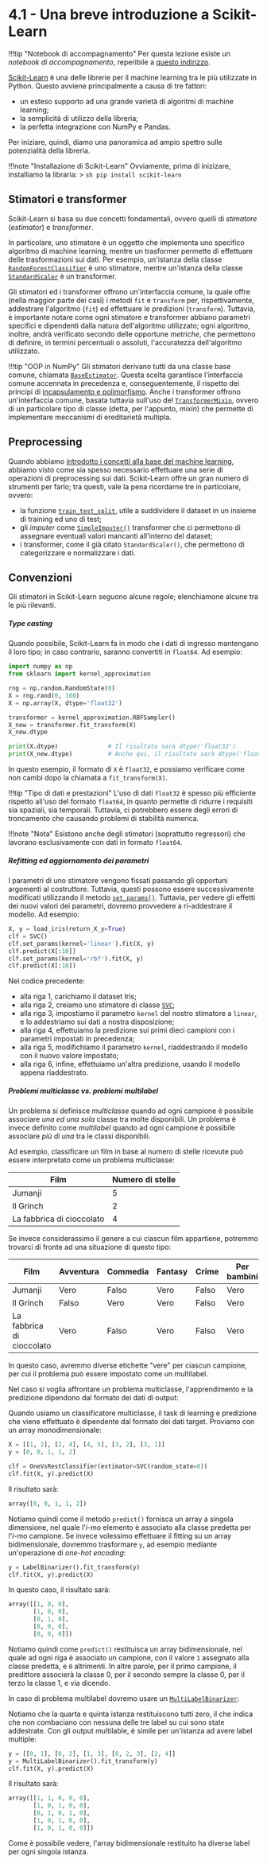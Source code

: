 # 4.1 - Una breve introduzione a Scikit-Learn

!!!tip "Notebook di accompagnamento"
	Per questa lezione esiste un *notebook di accompagnamento*, reperibile a [questo indirizzo](https://github.com/anhelus/pcs-exercises/blob/master/02_ml/01_intro.ipynb).

[Scikit-Learn](https://scikit-learn.org/) è una delle librerie per il machine learning tra le più utilizzate in Python. Questo avviene principalmente a causa di tre fattori:

* un esteso supporto ad una grande varietà di algoritmi di machine learning;
* la semplicità di utilizzo della libreria;
* la perfetta integrazione con NumPy e Pandas.

Per iniziare, quindi, diamo una panoramica ad ampio spettro sulle potenzialità della libreria.

!!!note "Installazione di Scikit-Learn"
    Ovviamente, prima di inizizare, installiamo la libraria:
    > ```sh
      pip install scikit-learn
      ```

## Stimatori e transformer

Scikit-Learn si basa su due concetti fondamentali, ovvero quelli di *stimatore* (*estimator*) e *transformer*.

In particolare, uno stimatore è un oggetto che implementa uno specifico algoritmo di machine learning, mentre un trasformer permette di effettuare delle trasformazioni sui dati. Per esempio, un'istanza della classe [`RandomForestClassifier`](https://scikit-learn.org/stable/modules/generated/sklearn.ensemble.RandomForestClassifier.html) è uno stimatore, mentre un'istanza della classe [`StandardScaler`](http://scikit-learn.org/stable/modules/generated/sklearn.preprocessing.StandardScaler.html) è un transformer.

Gli stimatori ed i transformer offrono un'interfaccia comune, la quale offre (nella maggior parte dei casi) i metodi `fit` e `transform` per, rispettivamente, addestrare l'algoritmo (`fit`) ed effettuare le predizioni (`transform`). Tuttavia, è importante notare come ogni stimatore e transformer abbiano parametri specifici e dipendenti dalla natura dell'algoritmo utilizzato; ogni algoritmo, inoltre, andrà verificato secondo delle opportune *metriche*, che permettono di definire, in termini percentuali o assoluti, l'accuratezza dell'algoritmo utilizzato.

!!!tip "OOP in NumPy"
    Gli stimatori derivano tutti da una classe base comune, chiamata [`BaseEstimator`](https://scikit-learn.org/stable/modules/generated/sklearn.base.BaseEstimator.html). Questa scelta garantisce l'interfaccia comune accennata in precedenza e, conseguentemente, il rispetto dei principi di [incapsulamento e polimorfismo](../../01_python/02_syntax/05_classes.md). Anche i transformer offrono un'interfaccia comune, basata tuttavia sull'uso del [`TransformerMixin`](https://scikit-learn.org/stable/modules/generated/sklearn.base.TransformerMixin.html), ovvero di un particolare tipo di classe (detta, per l'appunto, *mixin*) che permette di implementare meccanismi di ereditarietà multipla. 

## Preprocessing

Quando abbiamo [introdotto i concetti alla base del machine learning](../../03_ml/03_data_prep.md), abbiamo visto come sia spesso necessario effettuare una serie di operazioni di preprocessing sui dati. Scikit-Learn offre un gran numero di strumenti per farlo; tra questi, vale la pena ricordarne tre in particolare, ovvero:

* la funzione [`train_test_split`](http://scikit-learn.org/stable/modules/generated/sklearn.model_selection.train_test_split.html), utile a suddividere il dataset in un insieme di training ed uno di test;
* gli *imputer* come [`SimpleImputer()`](https://scikit-learn.org/stable/modules/generated/sklearn.impute.SimpleImputer.html) transformer che ci permettono di assegnare eventuali valori mancanti all'interno del dataset;
* i transformer, come il già citato `StandardScaler()`, che permettono di categorizzare e normalizzare i dati.

## Convenzioni

Gli stimatori in Scikit-Learn seguono alcune regole; elenchiamone alcune tra le più rilevanti.

##### Type casting

Quando possibile, Scikit-Learn fa in modo che i dati di ingresso mantengano il loro tipo; in caso contrario, saranno convertiti in `float64`. Ad esempio:

```py
import numpy as np
from sklearn import kernel_approximation

rng = np.random.RandomState(0)
X = rng.rand(0, 100)
X = np.array(X, dtype='float32')

transformer = kernel_approximation.RBFSampler()
X_new = transformer.fit_transform(X)
X_new.dtype

print(X.dtype)              # Il risultato sarà dtype('float32')
print(X_new.dtype)          # Anche qui, il risultato sarà dtype('float32')
```

In questo esempio, il formato di `X` è `float32`, e possiamo verificare come non cambi dopo la chiamata a `fit_transform(X)`.

!!!tip "Tipo di dati e prestazioni"
    L'uso di dati `float32` è spesso più efficiente rispetto all'uso del formato `float64`, in quanto permette di ridurre i requisiti sia spaziali, sia temporali. Tuttavia, ci potrebbero essere degli errori di troncamento che causando problemi di stabilità numerica.

!!!note "Nota"
    Esistono anche degli stimatori (soprattutto regressori) che lavorano esclusivamente con dati in formato `float64`.

##### Refitting ed aggiornamento dei parametri

I parametri di uno stimatore vengono fissati passando gli opportuni argomenti al costruttore. Tuttavia, questi possono essere successivamente modificati utilizzando il metodo [`set_params()`](https://scikit-learn.org/stable/modules/generated/sklearn.base.BaseEstimator.html#sklearn.base.BaseEstimator.set_params). Tuttavia, per vedere gli effetti dei nuovi valori dei parametri, dovremo provvedere a ri-addestrare il modello. Ad esempio:

```py linenums="1"
X, y = load_iris(return_X_y=True)
clf = SVC()
clf.set_params(kernel='linear').fit(X, y)
clf.predict(X[:10])
clf.set_params(kernel='rbf').fit(X, y)
clf.predict(X[:10])
```

Nel codice precedente:

* alla riga 1, carichiamo il dataset Iris;
* alla riga 2, creiamo uno stimatore di classe [`SVC`](http://scikit-learn.org/stable/modules/generated/sklearn.svm.SVC.html);
* alla riga 3, impostiamo il parametro `kernel` del nostro stimatore a `linear`, e lo addestriamo sui dati a nostra disposizione;
* alla riga 4, effettuiamo la predizione sui primi dieci campioni con i parametri impostati in precedenza;
* alla riga 5, modifichiamo il parametro `kernel`, riaddestrando il modello con il nuovo valore impostato;
* alla riga 6, infine, effettuiamo un'altra predizione, usando il modello appena riaddestrato.

##### Problemi multiclasse vs. problemi multilabel

Un problema si definisce *multiclasse* quando ad ogni campione è possibile associare *una ed una sola* classe tra molte disponibili. Un problema è invece definito come *multilabel* quando ad ogni campione è possibile associare *più di una* tra le classi disponibili.

Ad esempio, classificare un film in base al numero di stelle ricevute può essere interpretato come un problema multiclasse:

| Film | Numero di stelle |
| ---- | ---------------- |
| Jumanji | 5 |
| Il Grinch | 2 |
| La fabbrica di cioccolato | 4 |

Se invece considerassimo il genere a cui ciascun film appartiene, potremmo trovarci di fronte ad una situazione di questo tipo:

| Film | Avventura | Commedia | Fantasy | Crime | Per bambini |
| ---- | --------- | -------- | ------- | ----- | ----------- |
| Jumanji | Vero | Falso | Vero | Falso | Vero |
| Il Grinch | Falso | Vero | Vero | Falso | Vero |
| La fabbrica di cioccolato | Vero | Falso | Vero | Falso | Vero |

In questo caso, avremmo diverse etichette "vere" per ciascun campione, per cui il problema può essere impostato come un multilabel.

Nel caso si voglia affrontare un problema multiclasse, l'apprendimento e la predizione dipendono dal formato dei dati di output:


Quando usiamo un classificatore multiclasse, il task di learning e predizione che viene effettuato è dipendente dal formato dei dati target. Proviamo con un array monodimensionale:

```py
X = [[1, 2], [2, 4], [4, 5], [3, 2], [3, 1]]
y = [0, 0, 1, 1, 2]

clf = OneVsRestClassifier(estimator=SVC(random_state=0))
clf.fit(X, y).predict(X)
```

Il risultato sarà:

```py
array([0, 0, 1, 1, 2])
```

Notiamo quindi come il metodo `predict()` fornisca un array a singola dimensione, nel quale l'$i$-mo elemento è associato alla classe predetta per l'$i$-mo campione. Se invece volessimo effettuare il fitting su un array bidimensionale, dovremmo trasformare `y`, ad esempio mediante un'operazione di *one-hot encoding*:

```py
y = LabelBinarizer().fit_transform(y)
clf.fit(X, y).predict(X)
```

In questo caso, il risultato sarà:

```py
array([[1, 0, 0],
       [1, 0, 0],
       [0, 1, 0],
       [0, 0, 0],
       [0, 0, 0]])
```

Notiamo quindi come `predict()` restituisca un array bidimensionale, nel quale ad ogni riga è associato un campione, con il valore `1` assegnato alla classe predetta, e `0` altrimenti. In altre parole, per il primo campione, il predittore associerà la classe $0$, per il secondo sempre la classe $0$, per il terzo la classe $1$, e via dicendo.

In caso di problema multilabel dovremo usare un [`MultiLabelBinarizer`](http://scikit-learn.org/stable/modules/generated/sklearn.preprocessing.MultiLabelBinarizer.html):

Notiamo che la quarta e quinta istanza restituiscono tutti zero, il che indica che non combaciano con nessuna delle tre label su cui sono state addestrate. Con gli output multilable, è simile per un'istanza ad avere label multiple:

```py
y = [[0, 1], [0, 2], [1, 3], [0, 2, 3], [2, 4]]
y = MultiLabelBinarizer().fit_transform(y)
clf.fit(X, y).predict(X)
```

Il risultato sarà:

```py
array([[1, 1, 0, 0, 0],
       [1, 0, 1, 0, 0],
       [0, 1, 0, 1, 0],
       [1, 0, 1, 0, 0],
       [1, 0, 1, 0, 0]])
```

Come è possibile vedere, l'array bidimensionale restituito ha diverse label per ogni singola istanza.

